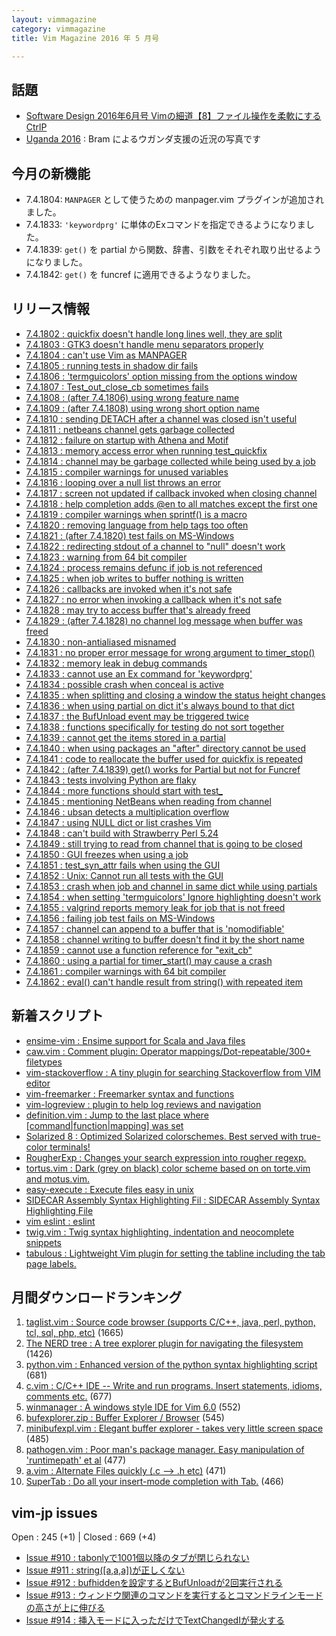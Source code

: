 ```yaml
---
layout: vimmagazine
category: vimmagazine
title: Vim Magazine 2016 年 5 月号

---
```


## 話題

* [Software Design 2016年6月号 Vimの細道【8】ファイル操作を柔軟にするCtrlP](http://gihyo.jp/magazine/SD/archive/2016/201606)
* [Uganda 2016](https://goo.gl/photos/ukDzUAtNWQXDxfzY7) : Bram によるウガンダ支援の近況の写真です

## 今月の新機能

* 7.4.1804: `MANPAGER` として使うための manpager.vim プラグインが追加されました。
* 7.4.1833: `'keywordprg'` に単体のExコマンドを指定できるようになりました。
* 7.4.1839: `get()` を partial から関数、辞書、引数をそれぞれ取り出せるようになりました。
* 7.4.1842: `get()` を funcref に適用できるようなりました。

## リリース情報

- [7.4.1802 : quickfix doesn't handle long lines well, they are split](https://github.com/vim/vim/commit/6be8c8e165204b8aa4eeb8a52be87a58d8b41b9e)
- [7.4.1803 : GTK3 doesn't handle menu separators properly](https://github.com/vim/vim/commit/0b6cf69c038b9af198542edc349ebe8e53a8f847)
- [7.4.1804 : can't use Vim as MANPAGER](https://github.com/vim/vim/commit/b20545f2a718d4f19c3f609fd11c0ca4eff450ce)
- [7.4.1805 : running tests in shadow dir fails](https://github.com/vim/vim/commit/4cc39a527fecc96ad6639f10c9389c66af828cf1)
- [7.4.1806 : 'termguicolors' option missing from the options window](https://github.com/vim/vim/commit/8e3d1b6326c103cc92f8d07b1161ee5172acf201)
- [7.4.1807 : Test&#x5f;out&#x5f;close&#x5f;cb sometimes fails](https://github.com/vim/vim/commit/d75263c020a5044fa73bc8cd57ce73ca5e23b360)
- [7.4.1808 : (after 7.4.1806) using wrong feature name](https://github.com/vim/vim/commit/8a24b794b89916c8074892e7b25121a21f1fa9c9)
- [7.4.1809 : (after 7.4.1808) using wrong short option name](https://github.com/vim/vim/commit/868cfc19bb079a16ca58884b551486566f35419b)
- [7.4.1810 : sending DETACH after a channel was closed isn't useful](https://github.com/vim/vim/commit/715d285d79a1d97928dd717278e25e6de45d1496)
- [7.4.1811 : netbeans channel gets garbage collected](https://github.com/vim/vim/commit/3266c85a44a637862b0ed6e531680c6ab2897ab5)
- [7.4.1812 : failure on startup with Athena and Motif](https://github.com/vim/vim/commit/187147aedd588070d0676664d5076d046644094e)
- [7.4.1813 : memory access error when running test&#x5f;quickfix](https://github.com/vim/vim/commit/9b4ebc692d77ca8ef90d72517347f74c2474dd3d)
- [7.4.1814 : channel may be garbage collected while being used by a job](https://github.com/vim/vim/commit/b8d4905592fc26fcd09180d7d6bfefd899f2f6c6)
- [7.4.1815 : compiler warnings for unused variables](https://github.com/vim/vim/commit/9a3b3311d26c990208150255ad65472bb4eefaa4)
- [7.4.1816 : looping over a null list throws an error](https://github.com/vim/vim/commit/d8585eded6359f1d7e1981e96ae775efd077c638)
- [7.4.1817 : screen not updated if callback invoked when closing channel](https://github.com/vim/vim/commit/cefe4f994853c2d4866e2aa4ea3e3f36ab2fea13)
- [7.4.1818 : help completion adds @en to all matches except the first one](https://github.com/vim/vim/commit/89c79b99328b66f77f1d12dc8c6701dfe2c57f15)
- [7.4.1819 : compiler warnings when sprintf() is a macro](https://github.com/vim/vim/commit/827b165b2aebad2cfe98cc6d5804c6c0fe8afd89)
- [7.4.1820 : removing language from help tags too often](https://github.com/vim/vim/commit/9ccaae04c6f263e6db14fc403bca2404a7871114)
- [7.4.1821 : (after 7.4.1820) test fails on MS-Windows](https://github.com/vim/vim/commit/4ed6b2e2d7fd5959fb9b9f608935d47305c4bbe4)
- [7.4.1822 : redirecting stdout of a channel to "null" doesn't work](https://github.com/vim/vim/commit/ea83bf06b92baeb6d68a10d8e8ffad289d31dae2)
- [7.4.1823 : warning from 64 bit compiler](https://github.com/vim/vim/commit/d9db8b448c214eb583e84c598bca0688b9202ba7)
- [7.4.1824 : process remains defunc if job is not referenced](https://github.com/vim/vim/commit/36e0f7da9bc4a6ee8a7b17df503542a339e034c8)
- [7.4.1825 : when job writes to buffer nothing is written](https://github.com/vim/vim/commit/5d96e3ae534ade8ed09a5de9ff8fd7519537ec28)
- [7.4.1826 : callbacks are invoked when it's not safe](https://github.com/vim/vim/commit/cf7ff70ca73218d618e7c00ab785bcf5f9120a94)
- [7.4.1827 : no error when invoking a callback when it's not safe](https://github.com/vim/vim/commit/fb6ffc732e65dbc459c89247ff78134402f1a18b)
- [7.4.1828 : may try to access buffer that's already freed](https://github.com/vim/vim/commit/e0f76d00979c972329f6c371463a20da61ccad65)
- [7.4.1829 : (after 7.4.1828) no channel log message when buffer was freed](https://github.com/vim/vim/commit/de7eb0a47b557eb4656c6b63d421c7e7bae1ef30)
- [7.4.1830 : non-antialiased misnamed](https://github.com/vim/vim/commit/73a733e08bb7853d2ac12c60756ae51e39abb4d9)
- [7.4.1831 : no proper error message for wrong argument to timer&#x5f;stop()](https://github.com/vim/vim/commit/e40d75f6ef73095286b66e546c70ff6f045e009d)
- [7.4.1832 : memory leak in debug commands](https://github.com/vim/vim/commit/dc303bce10c60a3314078ea168064552fadf01af)
- [7.4.1833 : cannot use an Ex command for 'keywordprg'](https://github.com/vim/vim/commit/2ff8b64679242e73248774a388d54931c9ce49bd)
- [7.4.1834 : possible crash when conceal is active](https://github.com/vim/vim/commit/908be438794619f10ef7fa25e24e5893b2ae0189)
- [7.4.1835 : when splitting and closing a window the status height changes](https://github.com/vim/vim/commit/991dea3ab185fb35e577ab0bdfd443cd4b43ccc6)
- [7.4.1836 : when using partial on dict it's always bound to that dict](https://github.com/vim/vim/commit/1d429610bf9e99a6252be8abbc910d6667e4d1da)
- [7.4.1837 : the BufUnload event may be triggered twice](https://github.com/vim/vim/commit/c67e89213476b5f4756d92208b57ce9ef4a4cf24)
- [7.4.1838 : functions specifically for testing do not sort together](https://github.com/vim/vim/commit/574860b5ee9da281c875dad07a607454e135eaee)
- [7.4.1839 : cannot get the items stored in a partial](https://github.com/vim/vim/commit/2bbf8eff6fab16d86e7bcfc0da1962d31bec7891)
- [7.4.1840 : when using packages an "after" directory cannot be used](https://github.com/vim/vim/commit/a57024453115592b8847af40ddd965a33898e390)
- [7.4.1841 : code to reallocate the buffer used for quickfix is repeated](https://github.com/vim/vim/commit/2b2b8ae5ab37b04584633c469265d85825166905)
- [7.4.1842 : (after 7.4.1839) get() works for Partial but not for Funcref](https://github.com/vim/vim/commit/03e19a04ac2ca55643663b97b6ab94043233dcbd)
- [7.4.1843 : tests involving Python are flaky](https://github.com/vim/vim/commit/2177f9fe18a927ef65ccebb0856722a28dc00252)
- [7.4.1844 : more functions should start with test&#x5f;](https://github.com/vim/vim/commit/8e8df251bf2505e5decf258397c6069fbe5e2e01)
- [7.4.1845 : mentioning NetBeans when reading from channel](https://github.com/vim/vim/commit/f8df45d84f1d17dced23e185d4835fc23406d73d)
- [7.4.1846 : ubsan detects a multiplication overflow](https://github.com/vim/vim/commit/54c10ccf9274880e83093a99690e7bfa9a2d2fa8)
- [7.4.1847 : using NULL dict or list crashes Vim](https://github.com/vim/vim/commit/13ddc5c35921efa69e980284117b6db6465e019c)
- [7.4.1848 : can't build with Strawberry Perl 5.24](https://github.com/vim/vim/commit/6727bf861776cfbb93c97dfea5f87a095cf9f364)
- [7.4.1849 : still trying to read from channel that is going to be closed](https://github.com/vim/vim/commit/5850a764eae74a4dae7238e4e76b4c24f062699b)
- [7.4.1850 : GUI freezes when using a job](https://github.com/vim/vim/commit/bf981eeb6b4ee63ae8543a7f9865ab700159a79c)
- [7.4.1851 : test&#x5f;syn&#x5f;attr fails when using the GUI](https://github.com/vim/vim/commit/180fc2d41812c49b60224a1ca89945a002a090f5)
- [7.4.1852 : Unix: Cannot run all tests with the GUI](https://github.com/vim/vim/commit/af6c12c27bcb553b2fb2c8a9dcfde626fb3670fe)
- [7.4.1853 : crash when job and channel in same dict while using partials](https://github.com/vim/vim/commit/28ae5773422c2cf61aaf8d9d2b9fae70642d6a33)
- [7.4.1854 : when setting 'termguicolors' Ignore highlighting doesn't work](https://github.com/vim/vim/commit/d80629cef03cd40b0bf06c402dfe0b720b3bf608)
- [7.4.1855 : valgrind reports memory leak for job that is not freed](https://github.com/vim/vim/commit/655da31a18ef3f888acf10e68b438e2a851f7b14)
- [7.4.1856 : failing job test fails on MS-Windows](https://github.com/vim/vim/commit/324a78f3b649e7b14741519ecf19c4aba178772d)
- [7.4.1857 : channel can append to a buffer that is 'nomodifiable'](https://github.com/vim/vim/commit/9f5842e63fc63d438cbffcec503e072a06f74dc2)
- [7.4.1858 : channel writing to buffer doesn't find it by the short name](https://github.com/vim/vim/commit/b127cfd75f59e82580df395b6e2c009774644b16)
- [7.4.1859 : cannot use a function reference for "exit&#x5f;cb"](https://github.com/vim/vim/commit/ef3abc6442260e9a0314970a532400b05571d3fe)
- [7.4.1860 : using a partial for timer&#x5f;start() may cause a crash](https://github.com/vim/vim/commit/e3188e261569ae512fb1ae2653b57fdd9e259ca3)
- [7.4.1861 : compiler warnings with 64 bit compiler](https://github.com/vim/vim/commit/b055066a1daf12c349d6c575aff22ae4d999a157)
- [7.4.1862 : eval() can't handle result from string() with repeated item](https://github.com/vim/vim/commit/18dfb4404a618c52ee7138630a2381aed4d66eaf)

## 新着スクリプト

- [ensime-vim : Ensime support for Scala and Java files](http://www.vim.org/scripts/script.php?script_id=5382)
- [caw.vim : Comment plugin: Operator mappings/Dot-repeatable/300+ filetypes](http://www.vim.org/scripts/script.php?script_id=5383)
- [vim-stackoverflow : A tiny plugin for searching Stackoverflow from VIM editor ](http://www.vim.org/scripts/script.php?script_id=5384)
- [vim-freemarker : Freemarker syntax and functions](http://www.vim.org/scripts/script.php?script_id=5385)
- [vim-logreview : plugin to help log reviews and navigation ](http://www.vim.org/scripts/script.php?script_id=5386)
- [definition.vim : Jump to the last place where \[command|function|mapping\] was set](http://www.vim.org/scripts/script.php?script_id=5387)
- [Solarized 8 : Optimized Solarized colorschemes. Best served with true-color terminals!](http://www.vim.org/scripts/script.php?script_id=5388)
- [RougherExp : Changes your search expression into rougher regexp.](http://www.vim.org/scripts/script.php?script_id=5389)
- [tortus.vim : Dark (grey on black) color scheme based on on torte.vim and motus.vim.](http://www.vim.org/scripts/script.php?script_id=5390)
- [easy-execute : Execute files easy in unix](http://www.vim.org/scripts/script.php?script_id=5391)
- [SIDECAR Assembly Syntax Highlighting Fil : SIDECAR Assembly Syntax Highlighting File](http://www.vim.org/scripts/script.php?script_id=5392)
- [vim eslint : eslint](http://www.vim.org/scripts/script.php?script_id=5393)
- [twig.vim : Twig syntax highlighting, indentation and neocomplete snippets](http://www.vim.org/scripts/script.php?script_id=5394)
- [tabulous : Lightweight Vim plugin for setting the tabline including the tab page labels.](http://www.vim.org/scripts/script.php?script_id=5395)

## 月間ダウンロードランキング

1. [taglist.vim : Source code browser (supports C/C++, java, perl, python, tcl, sql, php, etc)](http://www.vim.org/scripts/script.php?script_id=273) (1665)
2. [The NERD tree : A tree explorer plugin for navigating the filesystem](http://www.vim.org/scripts/script.php?script_id=1658) (1426)
3. [python.vim : Enhanced version of the python syntax highlighting script](http://www.vim.org/scripts/script.php?script_id=790) (681)
4. [c.vim : C/C++ IDE --  Write and run programs. Insert statements, idioms, comments etc.](http://www.vim.org/scripts/script.php?script_id=213) (677)
5. [winmanager : A windows style IDE for Vim 6.0](http://www.vim.org/scripts/script.php?script_id=95) (552)
6. [bufexplorer.zip : Buffer Explorer / Browser](http://www.vim.org/scripts/script.php?script_id=42) (545)
7. [minibufexpl.vim : Elegant buffer explorer - takes very little screen space](http://www.vim.org/scripts/script.php?script_id=159) (485)
8. [pathogen.vim : Poor man's package manager. Easy manipulation of 'runtimepath' et al](http://www.vim.org/scripts/script.php?script_id=2332) (477)
9. [a.vim : Alternate Files quickly (.c --> .h etc)](http://www.vim.org/scripts/script.php?script_id=31) (471)
10. [SuperTab : Do all your insert-mode completion with Tab.](http://www.vim.org/scripts/script.php?script_id=1643) (466)

## vim-jp issues

Open : 245 (+1) | Closed : 669 (+4)

- [Issue #910 : tabonlyで1001個以降のタブが閉じられない](https://github.com/vim-jp/issues/issues/910)
- [Issue #911 : string(\[a,a,a\])が正しくない](https://github.com/vim-jp/issues/issues/911)
- [Issue #912 : bufhiddenを設定するとBufUnloadが2回実行される](https://github.com/vim-jp/issues/issues/912)
- [Issue #913 : ウィンドウ関連のコマンドを実行するとコマンドラインモードの高さが上に伸びる](https://github.com/vim-jp/issues/issues/913)
- [Issue #914 : 挿入モードに入っただけでTextChangedIが発火する](https://github.com/vim-jp/issues/issues/914)


